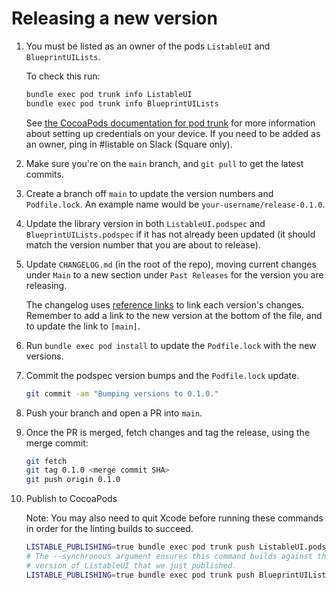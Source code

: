 # Releasing a new version

1. You must be listed as an owner of the pods `ListableUI` and `BlueprintUILists`.

   To check this run:

   ```bash
   bundle exec pod trunk info ListableUI
   bundle exec pod trunk info BlueprintUILists
   ```

   See [the CocoaPods documentation for pod trunk](https://guides.cocoapods.org/making/getting-setup-with-trunk) for more information about setting up credentials on your device. If you need to be added as an owner, ping in #listable on Slack (Square only).

1. Make sure you're on the `main` branch, and `git pull` to get the latest commits.

1. Create a branch off `main` to update the version numbers and `Podfile.lock`. An example name would be `your-username/release-0.1.0`.

1. Update the library version in both `ListableUI.podspec` and `BlueprintUILists.podspec` if it has not already been updated (it should match the version number that you are about to release).

1. Update `CHANGELOG.md` (in the root of the repo), moving current changes under `Main` to a new section under `Past Releases` for the version you are releasing.
  
   The changelog uses [reference links](https://daringfireball.net/projects/markdown/syntax#link) to link each version's changes. Remember to add a link to the new version at the bottom of the file, and to update the link to `[main]`.

1. Run `bundle exec pod install` to update the `Podfile.lock` with the new versions.

1. Commit the podspec version bumps and the `Podfile.lock` update.
   ```bash
   git commit -am "Bumping versions to 0.1.0."
   ```

1. Push your branch and open a PR into `main`.

1. Once the PR is merged, fetch changes and tag the release, using the merge commit:
   ```bash
   git fetch
   git tag 0.1.0 <merge commit SHA>
   git push origin 0.1.0
   ```

1. Publish to CocoaPods

   Note: You may also need to quit Xcode before running these commands in order for the linting builds to succeed.

   ```bash
   LISTABLE_PUBLISHING=true bundle exec pod trunk push ListableUI.podspec
   # The --synchronous argument ensures this command builds against the
   # version of ListableUI that we just published.
   LISTABLE_PUBLISHING=true bundle exec pod trunk push BlueprintUILists.podspec --synchronous
   ```